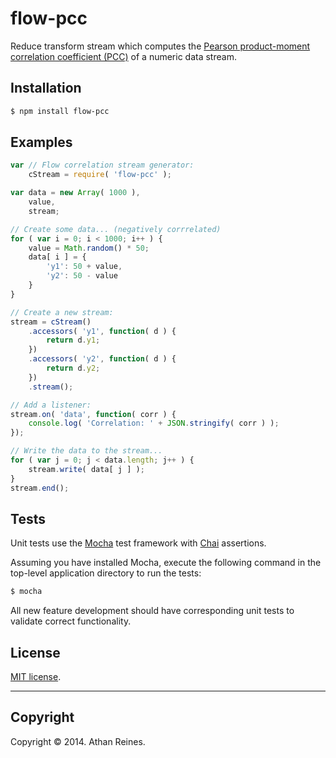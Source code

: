 flow-pcc
========

Reduce transform stream which computes the [Pearson product-moment correlation coefficient (PCC)](http://en.wikipedia.org/wiki/Pearson_coefficient) of a numeric data stream.


## Installation

``` bash
$ npm install flow-pcc
```


## Examples

``` javascript
var // Flow correlation stream generator:
	cStream = require( 'flow-pcc' );

var data = new Array( 1000 ),
	value,
	stream;

// Create some data... (negatively corrrelated)
for ( var i = 0; i < 1000; i++ ) {
	value = Math.random() * 50;
	data[ i ] = {
		'y1': 50 + value,
		'y2': 50 - value
	}
}

// Create a new stream:
stream = cStream()
	.accessors( 'y1', function( d ) {
		return d.y1;
	})
	.accessors( 'y2', function( d ) {
		return d.y2;
	})
	.stream();

// Add a listener:
stream.on( 'data', function( corr ) {
	console.log( 'Correlation: ' + JSON.stringify( corr ) );
});

// Write the data to the stream...
for ( var j = 0; j < data.length; j++ ) {
	stream.write( data[ j ] );
}
stream.end();
```

## Tests

Unit tests use the [Mocha](http://visionmedia.github.io/mocha) test framework with [Chai](http://chaijs.com) assertions.

Assuming you have installed Mocha, execute the following command in the top-level application directory to run the tests:

``` bash
$ mocha
```

All new feature development should have corresponding unit tests to validate correct functionality.


## License

[MIT license](http://opensource.org/licenses/MIT). 


---
## Copyright

Copyright &copy; 2014. Athan Reines.

